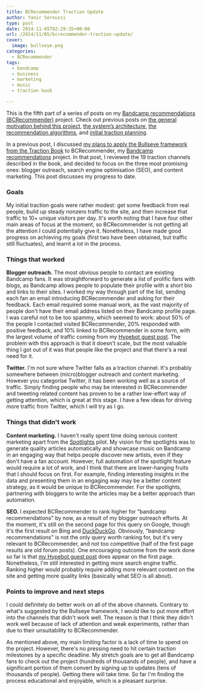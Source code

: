 ```yaml
---
title: BCRecommender Traction Update
author: Yanir Seroussi
type: post
date: 2014-11-05T02:29:35+00:00
url: /2014/11/05/bcrecommender-traction-update/
cover:
  image: bullseye.png
categories:
  - BCRecommender
tags:
  - bandcamp
  - business
  - marketing
  - music
  - traction book

---
```

<p class="intro-note">
This is the fifth part of a series of posts on my <a href="http://www.bcrecommender.com" target="_blank" rel="noopener">Bandcamp recommendations (BCRecommender)</a> project. Check out previous posts on <a href="http://yanirseroussi.com/2014/08/30/building-a-bandcamp-recommender-system-part-1-motivation/">the general motivation behind this project</a>, <a href="http://yanirseroussi.com/2014/09/07/building-a-recommender-system-on-a-shoestring-budget/">the system’s architecture</a>, <a href="http://yanirseroussi.com/2014/09/19/bandcamp-recommendation-and-discovery-algorithms/">the recommendation algorithms</a>, and <a title="Applying the Traction Book’s Bullseye framework to BCRecommender" href="http://yanirseroussi.com/2014/09/24/applying-the-traction-books-bullseye-framework-to-bcrecommender/">initial traction planning</a>.
</p>

In a previous post, I discussed [my plans to apply the Bullseye framework from the Traction Book][1] to BCRecommender, my <a href="http://www.bcrecommender.com" target="_blank" rel="noopener">Bandcamp recommendations</a> project. In that post, I reviewed the 19 traction channels described in the book, and decided to focus on the three most promising ones: blogger outreach, search engine optimisation (SEO), and content marketing. This post discusses my progress to date.

### Goals

My initial traction goals were rather modest: get some feedback from real people, build up steady nonzero traffic to the site, and then increase that traffic to 10+ unique visitors per day. It's worth noting that I have four other main areas of focus at the moment, so BCRecommender is not getting all the attention I could potentially give it. Nonetheless, I have made good progress on achieving my goals (first two have been obtained, but traffic still fluctuates), and learnt a lot in the process.

### Things that worked

**Blogger outreach.** The most obvious people to contact are existing Bandcamp fans. It was straightforward to generate a list of prolific fans with blogs, as Bandcamp allows people to populate their profile with a short bio and links to their sites. I worked my way through part of the list, sending each fan an email introducing BCRecommender and asking for their feedback. Each email required some manual work, as the vast majority of people don't have their email address listed on their Bandcamp profile page. I was careful not to be too spammy, which seemed to work: about 50% of the people I contacted visited BCRecommender, 20% responded with positive feedback, and 10% linked to BCRecommender in some form, with the largest volume of traffic coming from my <a href="http://www.hypebot.com/hypebot/2014/10/personalized-bandcamp-recommendations-with-bcrecommender.html" target="_blank" rel="noopener">Hypebot guest post</a>. The problem with this approach is that it doesn't scale, but the most valuable thing I got out of it was that people like the project and that there's a real need for it.

**Twitter.** I'm not sure where Twitter falls as a traction channel. It's probably somewhere between (micro)blogger outreach and content marketing. However you categorise Twitter, it has been working well as a source of traffic. Simply finding people who may be interested in BCRecommender and tweeting related content has proven to be a rather low-effort way of getting attention, which is great at this stage. I have a few ideas for driving more traffic from Twitter, which I will try as I go.

### Things that didn't work

**Content marketing.** I haven't really spent time doing serious content marketing apart from the <a href="http://www.bcrecommender.com/spotlights" target="_blank" rel="noopener">Spotlights</a> pilot. My vision for the spotlights was to generate quality articles automatically and showcase music on Bandcamp in an engaging way that helps people discover new artists, even if they don't have a fan account. However, full automation of the spotlight feature would require a lot of work, and I think that there are lower-hanging fruits that I should focus on first. For example, finding interesting insights in the data and presenting them in an engaging way may be a better content strategy, as it would be unique to BCRecommender. For the spotlights, partnering with bloggers to write the articles may be a better approach than automation.

**SEO.** I expected BCRecommender to rank higher for "bandcamp recommendations" by now, as a result of my blogger outreach efforts. At the moment, it's still on the second page for this query on Google, though it's the first result on Bing and <a href="http://duckduckgo.com" target="_blank" rel="noopener">DuckDuckGo</a>. Obviously, "bandcamp recommendations" is not the only query worth ranking for, but it's very relevant to BCRecommender, and not too competitive (half of the first page results are old forum posts). One encouraging outcome from the work done so far is that <a href="http://www.hypebot.com/hypebot/2014/10/personalized-bandcamp-recommendations-with-bcrecommender.html" target="_blank" rel="noopener">my Hypebot guest post</a> does appear on the first page. Nonetheless, I'm still interested in getting more search engine traffic. Ranking higher would probably require adding more relevant content on the site and getting more quality links (basically what SEO is all about).

### Points to improve and next steps

I could definitely do better work on all of the above channels. Contrary to what's suggested by the Bullseye framework, I would like to put more effort into the channels that didn't work well. The reason is that I think they didn't work well because of lack of attention and weak experiments, rather than due to their unsuitability to BCRecommender.

As mentioned above, my main limiting factor is a lack of time to spend on the project. However, there's no pressing need to hit certain traction milestones by a specific deadline. My stretch goals are to get all Bandcamp fans to check out the project (hundreds of thousands of people), and have a significant portion of them convert by signing up to updates (tens of thousands of people). Getting there will take time. So far I'm finding the process educational and enjoyable, which is a pleasant surprise.

 [1]: http://yanirseroussi.com/2014/09/24/applying-the-traction-books-bullseye-framework-to-bcrecommender/ "Applying the Traction Book’s Bullseye framework to BCRecommender"

